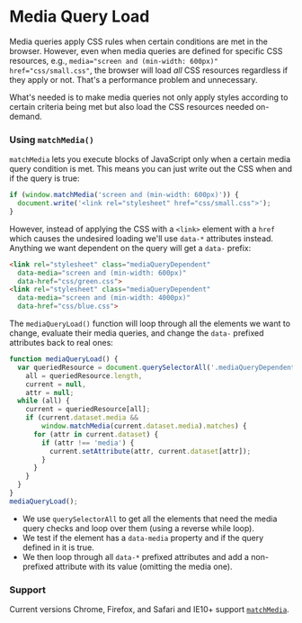# Media Query Load

Media queries apply CSS rules when certain conditions are met in the browser. However, even when media queries are defined for specific CSS resources, e.g., `media="screen and (min-width: 600px)" href="css/small.css"`, the browser will load _all_ CSS resources regardless if they apply or not. That's a performance problem and unnecessary.

What's needed is to make media queries not only apply styles according to certain criteria being met but also load the CSS resources needed on-demand.

### Using `matchMedia()`

`matchMedia` lets you execute blocks of JavaScript only when a certain media query condition is met. This means you can just write out the CSS when and if the query is true:

```javascript
if (window.matchMedia('screen and (min-width: 600px)')) {
  document.write('<link rel="stylesheet" href="css/small.css">');
}
```

However, instead of applying the CSS with a `<link>` element with a `href` which causes the undesired loading we'll use `data-*` attributes instead. Anything we want dependent on the query will get a `data-` prefix:

```html
<link rel="stylesheet" class="mediaQueryDependent" 
  data-media="screen and (min-width: 600px)" 
  data-href="css/green.css">
<link rel="stylesheet" class="mediaQueryDependent" 
  data-media="screen and (min-width: 4000px)" 
  data-href="css/blue.css">
```

The `mediaQueryLoad()` function will loop through all the elements we want to change, evaluate their media queries, and change the `data-` prefixed attributes back to real ones:

```javascript
function mediaQueryLoad() {
  var queriedResource = document.querySelectorAll('.mediaQueryDependent'),
    all = queriedResource.length,
    current = null,
    attr = null;
  while (all) {
    current = queriedResource[all];
    if (current.dataset.media &&
        window.matchMedia(current.dataset.media).matches) {
      for (attr in current.dataset) {
        if (attr !== 'media') {
          current.setAttribute(attr, current.dataset[attr]);
        }
      }
    }
  }
}
mediaQueryLoad();
```

* We use `querySelectorAll` to get all the elements that need the media query checks and loop over them (using a reverse while loop).
* We test if the element has a `data-media` property and if the query defined in it is true.
* We then loop through all `data-*` prefixed attributes and add a non-prefixed attribute with its value (omitting the media one).


### Support

Current versions Chrome, Firefox, and Safari and IE10+ support [`matchMedia`](http://caniuse.com/#search=matchmed).
